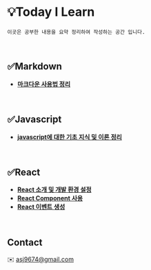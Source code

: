 
# 💡Today I Learn 
    이곳은 공부한 내용을 요약 정리하여 작성하는 공간 입니다.
    
<br>    

## ✅Markdown
  * **[마크다운 사용법 정리](./markdown.md)** 
 
<br>

## ✅Javascript
  * **[javascript에 대한 기초 지식 및 이론 정리](./javascript.md)** 

<br>

## ✅React
 * **[React 소개 및 개발 환경 설정](./react.md)**
 * **[React Component 사용](./react_02.md)**
 * **[React 이벤트 생성](./react_03.md)**

<br>

## Contact 
:envelope: asj9674@gmail.com
